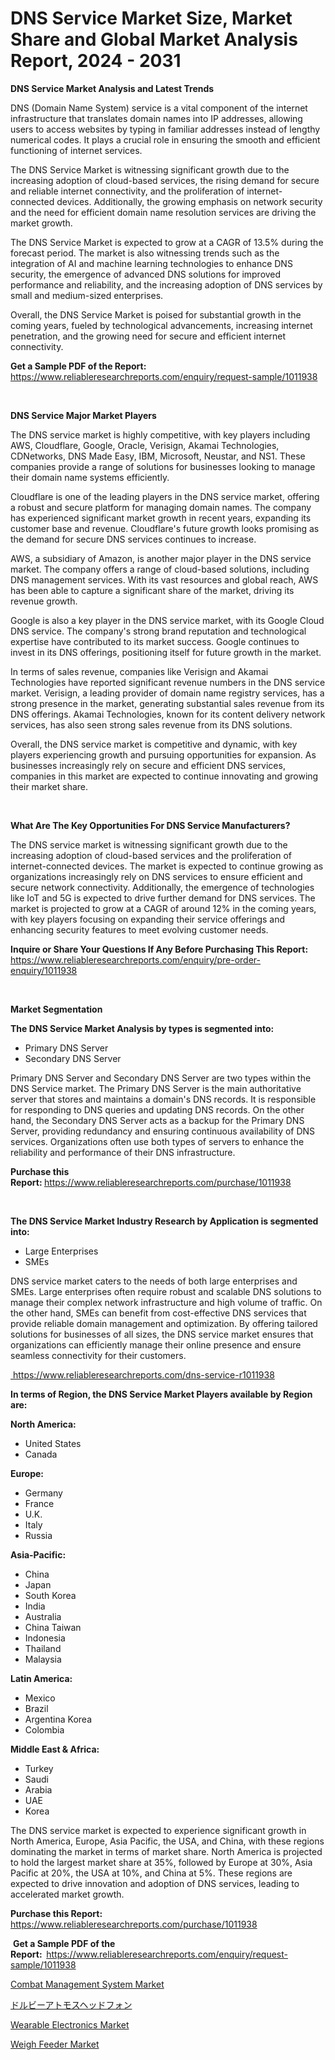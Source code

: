 <p><h1>DNS Service Market Size, Market Share and Global Market Analysis Report, 2024 - 2031</h1></p><p><strong>DNS Service Market Analysis and Latest Trends</strong></p>
<p><p>DNS (Domain Name System) service is a vital component of the internet infrastructure that translates domain names into IP addresses, allowing users to access websites by typing in familiar addresses instead of lengthy numerical codes. It plays a crucial role in ensuring the smooth and efficient functioning of internet services.</p><p>The DNS Service Market is witnessing significant growth due to the increasing adoption of cloud-based services, the rising demand for secure and reliable internet connectivity, and the proliferation of internet-connected devices. Additionally, the growing emphasis on network security and the need for efficient domain name resolution services are driving the market growth.</p><p>The DNS Service Market is expected to grow at a CAGR of 13.5% during the forecast period. The market is also witnessing trends such as the integration of AI and machine learning technologies to enhance DNS security, the emergence of advanced DNS solutions for improved performance and reliability, and the increasing adoption of DNS services by small and medium-sized enterprises.</p><p>Overall, the DNS Service Market is poised for substantial growth in the coming years, fueled by technological advancements, increasing internet penetration, and the growing need for secure and efficient internet connectivity.</p></p>
<p><strong>Get a Sample PDF of the Report:&nbsp;</strong> <a href="https://www.reliableresearchreports.com/enquiry/request-sample/1011938">https://www.reliableresearchreports.com/enquiry/request-sample/1011938</a></p>
<p>&nbsp;</p>
<p><strong>DNS Service Major Market Players</strong></p>
<p><p>The DNS service market is highly competitive, with key players including AWS, Cloudflare, Google, Oracle, Verisign, Akamai Technologies, CDNetworks, DNS Made Easy, IBM, Microsoft, Neustar, and NS1. These companies provide a range of solutions for businesses looking to manage their domain name systems efficiently.</p><p>Cloudflare is one of the leading players in the DNS service market, offering a robust and secure platform for managing domain names. The company has experienced significant market growth in recent years, expanding its customer base and revenue. Cloudflare's future growth looks promising as the demand for secure DNS services continues to increase.</p><p>AWS, a subsidiary of Amazon, is another major player in the DNS service market. The company offers a range of cloud-based solutions, including DNS management services. With its vast resources and global reach, AWS has been able to capture a significant share of the market, driving its revenue growth.</p><p>Google is also a key player in the DNS service market, with its Google Cloud DNS service. The company's strong brand reputation and technological expertise have contributed to its market success. Google continues to invest in its DNS offerings, positioning itself for future growth in the market.</p><p>In terms of sales revenue, companies like Verisign and Akamai Technologies have reported significant revenue numbers in the DNS service market. Verisign, a leading provider of domain name registry services, has a strong presence in the market, generating substantial sales revenue from its DNS offerings. Akamai Technologies, known for its content delivery network services, has also seen strong sales revenue from its DNS solutions.</p><p>Overall, the DNS service market is competitive and dynamic, with key players experiencing growth and pursuing opportunities for expansion. As businesses increasingly rely on secure and efficient DNS services, companies in this market are expected to continue innovating and growing their market share.</p></p>
<p>&nbsp;</p>
<p><strong>What Are The Key Opportunities For DNS Service Manufacturers?</strong></p>
<p><p>The DNS service market is witnessing significant growth due to the increasing adoption of cloud-based services and the proliferation of internet-connected devices. The market is expected to continue growing as organizations increasingly rely on DNS services to ensure efficient and secure network connectivity. Additionally, the emergence of technologies like IoT and 5G is expected to drive further demand for DNS services. The market is projected to grow at a CAGR of around 12% in the coming years, with key players focusing on expanding their service offerings and enhancing security features to meet evolving customer needs.</p></p>
<p><strong>Inquire or Share Your Questions If Any Before Purchasing This Report:</strong> <a href="https://www.reliableresearchreports.com/enquiry/pre-order-enquiry/1011938">https://www.reliableresearchreports.com/enquiry/pre-order-enquiry/1011938</a></p>
<p>&nbsp;</p>
<p><strong>Market Segmentation</strong></p>
<p><strong>The DNS Service Market Analysis by types is segmented into:</strong></p>
<p><ul><li>Primary DNS Server</li><li>Secondary DNS Server</li></ul></p>
<p><p>Primary DNS Server and Secondary DNS Server are two types within the DNS Service market. The Primary DNS Server is the main authoritative server that stores and maintains a domain's DNS records. It is responsible for responding to DNS queries and updating DNS records. On the other hand, the Secondary DNS Server acts as a backup for the Primary DNS Server, providing redundancy and ensuring continuous availability of DNS services. Organizations often use both types of servers to enhance the reliability and performance of their DNS infrastructure.</p></p>
<p><strong>Purchase this Report:&nbsp;</strong><a href="https://www.reliableresearchreports.com/purchase/1011938">https://www.reliableresearchreports.com/purchase/1011938</a></p>
<p>&nbsp;</p>
<p><strong>The DNS Service Market Industry Research by Application is segmented into:</strong></p>
<p><ul><li>Large Enterprises</li><li>SMEs</li></ul></p>
<p><p>DNS service market caters to the needs of both large enterprises and SMEs. Large enterprises often require robust and scalable DNS solutions to manage their complex network infrastructure and high volume of traffic. On the other hand, SMEs can benefit from cost-effective DNS services that provide reliable domain management and optimization. By offering tailored solutions for businesses of all sizes, the DNS service market ensures that organizations can efficiently manage their online presence and ensure seamless connectivity for their customers.</p></p>
<p><a href="https://www.reliableresearchreports.com/dns-service-r1011938">&nbsp;https://www.reliableresearchreports.com/dns-service-r1011938</a></p>
<p><strong>In terms of Region, the DNS Service Market Players available by Region are:</strong></p>
<p>
    <p> <strong> North America: </strong>
        <ul>
            <li>United States</li>
            <li>Canada</li>
        </ul>
        </p> 
    <p> <strong> Europe: </strong>
        <ul>
            <li>Germany</li>
            <li>France</li>
            <li>U.K.</li>
            <li>Italy</li>
            <li>Russia</li>
        </ul>
        </p> 
    <p> <strong> Asia-Pacific: </strong>
        <ul>
            <li>China</li>
            <li>Japan</li>
            <li>South Korea</li>
            <li>India</li>
            <li>Australia</li>
            <li>China Taiwan</li>
            <li>Indonesia</li>
            <li>Thailand</li>
            <li>Malaysia</li>
        </ul>
        </p> 
    <p> <strong> Latin America: </strong>
        <ul>
            <li>Mexico</li>
            <li>Brazil</li>
            <li>Argentina Korea</li>
            <li>Colombia</li>
        </ul>
        </p> 
    <p> <strong> Middle East & Africa: </strong>
        <ul>
            <li>Turkey</li>
            <li>Saudi</li>
            <li>Arabia</li>
            <li>UAE</li>
            <li>Korea</li>
        </ul>
    </p>
    </p>
<p><p>The DNS service market is expected to experience significant growth in North America, Europe, Asia Pacific, the USA, and China, with these regions dominating the market in terms of market share. North America is projected to hold the largest market share at 35%, followed by Europe at 30%, Asia Pacific at 20%, the USA at 10%, and China at 5%. These regions are expected to drive innovation and adoption of DNS services, leading to accelerated market growth.</p></p>
<p><strong>Purchase this Report: </strong><a href="https://www.reliableresearchreports.com/purchase/1011938">https://www.reliableresearchreports.com/purchase/1011938</a></p>
<p>&nbsp;<strong>Get a Sample PDF of the Report:&nbsp;&nbsp;</strong><a href="https://www.reliableresearchreports.com/enquiry/request-sample/1011938">https://www.reliableresearchreports.com/enquiry/request-sample/1011938</a></p>
<p><strong></strong></p>
<p><p><a href="https://github.com/HugoFirst21/Market-Research-Report-List-1/blob/main/combat-management-system-market.md">Combat Management System Market</a></p><p><a href="https://medium.com/@jeromeboyer1970/%E3%83%89%E3%83%AB%E3%83%93%E3%83%BC%E3%82%A2%E3%83%88%E3%83%A2%E3%82%B9%E3%83%98%E3%83%83%E3%83%89%E3%83%95%E3%82%A9%E3%83%B3%E5%B8%82%E5%A0%B4%E8%AA%BF%E6%9F%BB%E3%83%AC%E3%83%9D%E3%83%BC%E3%83%88-%E3%81%9D%E3%81%AE%E6%AD%B4%E5%8F%B2%E3%81%A8%E4%BA%88%E6%B8%AC2031%E5%B9%B4%E3%81%8B%E3%82%892024%E5%B9%B4%E3%81%BE%E3%81%A7-026fdcf90781">ドルビーアトモスヘッドフォン</a></p><p><a href="https://www.linkedin.com/pulse/wearable-electronics-market-size-outlook-forecast-2024-2031-uemoc">Wearable Electronics Market</a></p><p><a href="https://www.linkedin.com/pulse/weigh-feeder-market-trends-analysis-forecasted-period-2024-2031-ght9e">Weigh Feeder Market</a></p></p>
